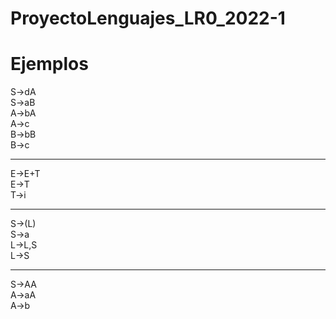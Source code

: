 # ProyectoLenguajes_LR0_2022-1

# Ejemplos

S->dA <br />
S->aB <br />
A->bA <br />
A->c <br />
B->bB <br />
B->c <br />

---------------

E->E+T <br />
E->T <br />
T->i <br />

--------------

S->(L) <br />
S->a <br />
L->L,S <br />
L->S <br />

---------------

S->AA <br />
A->aA <br />
A->b <br />
